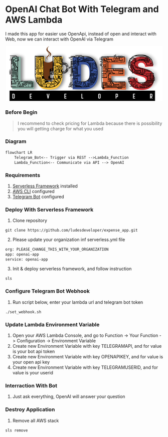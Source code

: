 # OpenAI Chat Bot With Telegram and AWS Lambda
I made this app for easier use OpenApi, instead of open and interact with Web, now we can interact with OpenAI via Telegram
<p align="center">
<img src="pic/ludes.png" width="500">
</p>

### **Before Begin**
> I recommend to check pricing for Lambda because there is possibility you will getting charge for what you used
### **Diagram**
```mermaid
flowchart LR
    Telegram_Bot<-- Trigger via REST -->Lambda_Function
    Lambda_Function<-- Communicate via API --> OpenAI
```
### **Requirements**
1. [Serverless Framework](https://www.serverless.com/framework/docs/getting-started) installed
2. [AWS CLI](https://docs.aws.amazon.com/cli/latest/userguide/cli-configure-quickstart.html) configured
3. [Telegram Bot](https://core.telegram.org/bots/tutorial) configured
### **Deploy With Serverless Framework**
1. Clone repository
```
git clone https://github.com/ludesdeveloper/expense_app.git
```
2. Please update your organization inf serverless.yml file
```
org: PLEASE_CHANGE_THIS_WITH_YOUR_ORGANIZATION
app: openai-app
service: openai-app
```
3. Init & deploy serverless framework, and follow instruction
```
sls
```
### **Configure Telegram Bot Webhook**
1. Run script below, enter your lambda url and telegram bot token 
```
./set_webhook.sh
```
### **Update Lambda Environment Variable**
1. Open your AWS Lambda Console, and go to Function -> Your Function -> Configuration -> Environment Variable
2. Create new Environment Variable with key TELEGRAMAPI, and for value is your bot api token
3. Create new Environment Variable with key OPENAPIKEY, and for value is your open api key 
4. Create new Environment Variable with key TELEGRAMUSERID, and for value is your userid
### **Interraction With Bot**
1. Just ask everything, OpenAI will answer your question 
### **Destroy Application**
1. Remove all AWS stack
```
sls remove
```